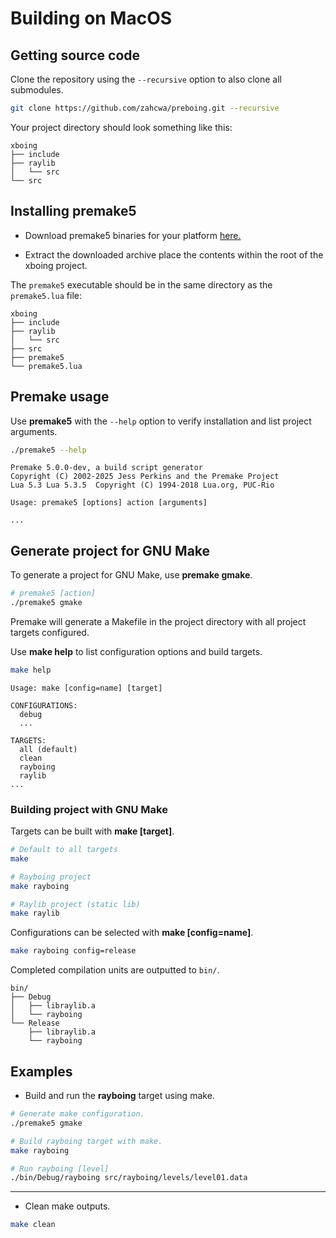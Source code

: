 # Building on MacOS

## Getting source code
Clone the repository using the `--recursive` option to also clone all submodules.
```sh
git clone https://github.com/zahcwa/preboing.git --recursive
```
Your project directory should look something like this:
```
xboing
├── include
├── raylib
│   └── src
└── src
```

## Installing premake5
* Download premake5 binaries for your platform [here.](https://premake.github.io/download)

* Extract the downloaded archive place the contents within the root of the xboing project.

The `premake5` executable should be in the same directory as the `premake5.lua` file:

```
xboing
├── include
├── raylib
│   └── src
├── src
├── premake5
└── premake5.lua
```

## Premake usage
Use **premake5** with the `--help` option to verify installation and list project arguments.
```sh
./premake5 --help
```
```
Premake 5.0.0-dev, a build script generator
Copyright (C) 2002-2025 Jess Perkins and the Premake Project
Lua 5.3 Lua 5.3.5  Copyright (C) 1994-2018 Lua.org, PUC-Rio

Usage: premake5 [options] action [arguments]

...
```

## Generate project for GNU Make
To generate a project for GNU Make, use **premake gmake**.
```sh
# premake5 [action]
./premake5 gmake
```
Premake will generate a Makefile in the project directory with all project targets configured.

Use **make help** to list configuration options and build targets.
```sh
make help
```
```
Usage: make [config=name] [target]

CONFIGURATIONS:
  debug
  ...

TARGETS:
  all (default)
  clean
  rayboing
  raylib
...
```

### Building project with GNU Make
Targets can be built with **make [target]**.
```sh
# Default to all targets
make

# Rayboing project
make rayboing

# Raylib project (static lib)
make raylib
```

Configurations can be selected with **make [config=name]**.
```sh
make rayboing config=release
```

Completed compilation units are outputted to `bin/`.
```
bin/
├── Debug
│   ├── libraylib.a
│   └── rayboing
└── Release
    ├── libraylib.a
    └── rayboing
```

## Examples

* Build and run the **rayboing** target using make.

```sh
# Generate make configuration.
./premake5 gmake

# Build rayboing target with make.
make rayboing

# Run rayboing [level]
./bin/Debug/rayboing src/rayboing/levels/level01.data
```
---
* Clean make outputs.
```sh
make clean
```
